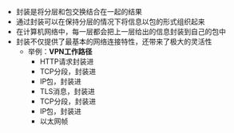 - 封装是将分层和包交换结合在一起的结果
- 通过封装可以在保持分层的情况下将信息以包的形式组织起来
- 在计算机网络中，每一层都会把上一层给出的信息封装到自己的包中
- 封装不仅提供了最基本的网络连接特性，还带来了极大的灵活性
	- 举例：**VPN工作路径**
		- HTTP请求封装进
		- TCP分段，封装进
		- IP包，封装进
		- TLS消息，封装进
		- TCP分段，封装进
		- IP包，封装进
		- 以太网帧